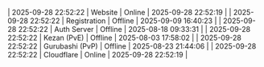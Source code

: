 | 2025-09-28 22:52:22 | Website | Online | 2025-09-28 22:52:19 |
| 2025-09-28 22:52:22 | Registration | Offline | 2025-09-09 16:40:23 |
| 2025-09-28 22:52:22 | Auth Server | Offline | 2025-08-18 09:33:31 |
| 2025-09-28 22:52:22 | Kezan (PvE) | Offline | 2025-08-03 17:58:02 |
| 2025-09-28 22:52:22 | Gurubashi (PvP) | Offline | 2025-08-23 21:44:06 |
| 2025-09-28 22:52:22 | Cloudflare | Online | 2025-09-28 22:52:19 |
